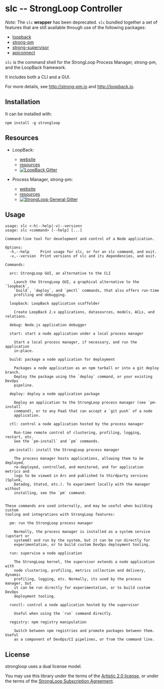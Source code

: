 # slc -- StrongLoop Controller 

*Note:* The `slc` **wrapper** has been deprecated. `slc` bundled together a set of features that are still available through use of the following packages:
- [loopback](https://github.com/strongloop/loopback)
- [strong-pm](https://github.com/strongloop/strong-pm)
- [strong-supervisor](https://github.com/strongloop/strong-supervisor)
- [apiconnect](https://www.npmjs.com/package/apiconnect)

`slc` is the command shell for the StrongLoop Process Manager, strong-pm, and
the LoopBack framework. 

It includes both a CLI and a GUI.

For more details, see http://strong-pm.io and http://loopback.io.

## Installation

It can be installed with:

    npm install -g strongloop


## Resources

- LoopBack:
  - [website](http://loopback.io)
  - [resources](https://github.com/strongloop/loopback#resources)
  - [![LoopBack Gitter](https://badges.gitter.im/Join%20Chat.svg)](https://gitter.im/strongloop/loopback)

- Process Manager, strong-pm:
  - [website](http://strong-pm.io)
  - [resources](https://github.com/strongloop/strong-pm#resources)
  - [![StrongLoop General Gitter](https://badges.gitter.im/Join%20Chat.svg)](https://gitter.im/strongloop/chat)

## Usage

```
usage: slc <-h|--help|-v|--version>
usage: slc <command> [--help] [...]

Command-line tool for development and control of a Node application.

Options:
  -h,--help     Print usage for slc, or for an slc command, and exit.
  -v,--version  Print versions of slc and its dependencies, and exit.

Commands:

  arc: StrongLoop GUI, an alternative to the CLI

    Launch the StrongLoop GUI, a graphical alternative to the `loopback`,
    `build`, `deploy`, and `pmctl` commands, that also offers run-time
    profiling and debugging.

  loopback: LoopBack application scaffolder

    Create LoopBack 2.x applications, datasources, models, ACLs, and relations.

  debug: Node.js application debugger

  start: start a node application under a local process manager

    Start a local process manager, if necessary, and run the application
    in-place.

  build: package a node application for deployment

    Packages a node application as an npm tarball or into a git deploy branch.
    Deploy the package using the `deploy` command, or your existing DevOps
    pipeline.

  deploy: deploy a node application package

    Deploy an application to the StrongLoop process manager (see `pm-install`
    command), or to any PaaS that can accept a `git push` of a node
    application.

  ctl: control a node application hosted by the process manager

    Run-time remote control of clustering, profiling, logging, restart, etc.
    See the `pm-install` and `pm` commands.

  pm-install: install the StrongLoop process manager

    The process manager hosts applications, allowing them to be deployed,
    re-deployed, controlled, and monitored, and for application metrics and
    logs to be viewed in Arc and published to thirdparty services (Splunk,
    Datadog, Statsd, etc.). To experiment locally with the manager without
    installing, see the `pm` command.


These commands are used internally, and may be useful when building custom
tooling and integrations with StrongLoop features:

  pm: run the StrongLoop process manager

    Normally, the process manager is installed as a system service (upstart or
    systemd) and run by the system, but it can be run directly for
    experimentation, or to build custom DevOps deployment tooling.

  run: supervise a node application

    The StrongLoop kernel, the supervisor extends a node application with
    node clustering, profiling, metrics collection and delivery, dynamic
    profiling, logging, etc. Normally, its used by the process manager, but
    it can be run directly for experimentation, or to build custom DevOps
    deployment tooling.

  runctl: control a node application hosted by the supervisor

    Useful when using the `run` command directly.

  registry: npm registry manipulation

    Switch between npm registries and promote packages between them. Useful
    as a component of DevOps/CI pipelines, or from the command line.
```


## License

strongloop uses a dual license model.

You may use this library under the terms of the [Artistic 2.0 license][],
or under the terms of the [StrongLoop Subscription Agreement][].

[Artistic 2.0 license]: http://opensource.org/licenses/Artistic-2.0
[StrongLoop Subscription Agreement]: http://strongloop.com/license
